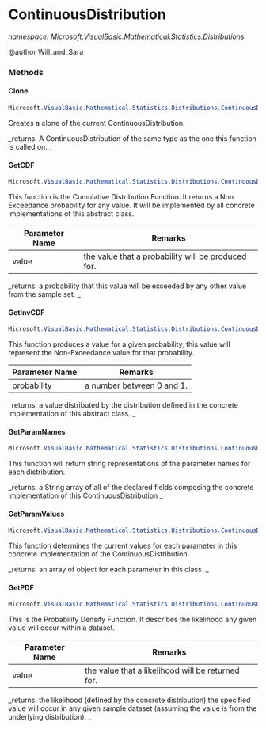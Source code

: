 ﻿# ContinuousDistribution
_namespace: [Microsoft.VisualBasic.Mathematical.Statistics.Distributions](./index.md)_

@author Will_and_Sara



### Methods

#### Clone
```csharp
Microsoft.VisualBasic.Mathematical.Statistics.Distributions.ContinuousDistribution.Clone
```
Creates a clone of the current ContinuousDistribution.

_returns:  A ContinuousDistribution of the same type as the one this function is called on. _

#### GetCDF
```csharp
Microsoft.VisualBasic.Mathematical.Statistics.Distributions.ContinuousDistribution.GetCDF(Microsoft.VisualBasic.Mathematical.LinearAlgebra.Vector)
```
This function is the Cumulative Distribution Function. It returns a Non Exceedance probability for any value. It will be implemented by all concrete implementations of this abstract class.

|Parameter Name|Remarks|
|--------------|-------|
|value| the value that a probability will be produced for. |


_returns:  a probability that this value will be exceeded by any other value from the sample set. _

#### GetInvCDF
```csharp
Microsoft.VisualBasic.Mathematical.Statistics.Distributions.ContinuousDistribution.GetInvCDF(Microsoft.VisualBasic.Mathematical.LinearAlgebra.Vector)
```
This function produces a value for a given probability, this value will represent the Non-Exceedance value for that probability.

|Parameter Name|Remarks|
|--------------|-------|
|probability| a number between 0 and 1. |


_returns:  a value distributed by the distribution defined in the concrete implementation of this abstract class. _

#### GetParamNames
```csharp
Microsoft.VisualBasic.Mathematical.Statistics.Distributions.ContinuousDistribution.GetParamNames
```
This function will return string representations of the parameter names for each distribution.

_returns:  a String array of all of the declared fields composing the concrete implementation of this ContinuousDistribution _

#### GetParamValues
```csharp
Microsoft.VisualBasic.Mathematical.Statistics.Distributions.ContinuousDistribution.GetParamValues
```
This function determines the current values for each parameter in this concrete implementation of the ContinuousDistribution

_returns:  an array of object for each parameter in this class. _

#### GetPDF
```csharp
Microsoft.VisualBasic.Mathematical.Statistics.Distributions.ContinuousDistribution.GetPDF(Microsoft.VisualBasic.Mathematical.LinearAlgebra.Vector)
```
This is the Probability Density Function. It describes the likelihood any given value will occur within a dataset.

|Parameter Name|Remarks|
|--------------|-------|
|value| the value that a likelihood will be returned for. |


_returns:  the likelihood (defined by the concrete distribution) the specified value will occur in any given sample dataset (assuming the value is from the underlying distribution). _


